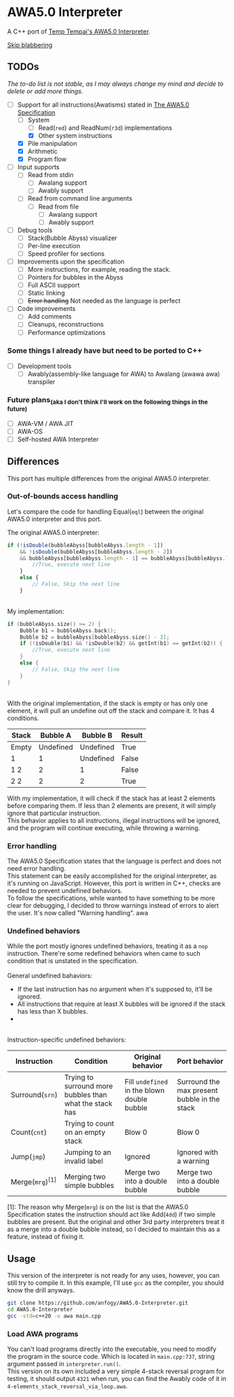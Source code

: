 # AWA5.0 Interpreter
A C++ port of [Temp Tempai's AWA5.0 Interpreter](https://github.com/TempTempai/AWA5.0).

[Skip blabbering](#Usage)

## TODOs
*The to-do list is not stable, as I may always change my mind and decide to delete or add more things.*

- [ ] Support for all instructions(Awatisms) stated in [The AWA5.0 Specification](https://github.com/TempTempai/AWA5.0/blob/main/Documentation/AWA5.0%20Specification.pdf)
    - [ ] System
        - [ ] Read(`red`) and ReadNum(`r3d`) implementations
        - [x] Other system instructions
    - [x] Pile manipulation
    - [x] Arithmetic
    - [x] Program flow

- [ ] Input supports
    - [ ] Read from stdin
        - [ ] Awalang support
        - [ ] Awably support
    - [ ] Read from command line arguments
        - [ ] Read from file
            - [ ] Awalang support
            - [ ] Awably support

- [ ] Debug tools
    - [ ] Stack(Bubble Abyss) visualizer
    - [ ] Per-line execution
    - [ ] Speed profiler for sections

- [ ] Improvements upon the specification
    - [ ] More instructions, for example, reading the stack.
    - [ ] Pointers for bubbles in the Abyss
    - [ ] Full ASCII support
    - [ ] Static linking
    - [ ] ~~Error handling~~ Not needed as the language is perfect

- [ ] Code improvements
    - [ ] Add comments
    - [ ] Cleanups, reconstructions
    - [ ] Performance optimizations

### Some things I already have but need to be ported to C++
- [ ] Development tools
    - [ ] Awably(assembly-like language for AWA) to Awalang (awawa awa) transpiler

### Future plans<sub>(aka I don't think I'll work on the following things in the future)</sub>
- [ ] AWA-VM / AWA JIT
- [ ] AWA-OS
- [ ] Self-hosted AWA Interpreter

## Differences
This port has multiple differences from the original AWA5.0 interpreter.

### Out-of-bounds access handling
Let's compare the code for handling Equal(`eql`) between the original AWA5.0 interpreter and this port.

The original AWA5.0 interpreter:
```js
if (!isDouble(bubbleAbyss[bubbleAbyss.length - 1])
    && !isDouble(bubbleAbyss[bubbleAbyss.length - 2])
    && bubbleAbyss[bubbleAbyss.length - 1] == bubbleAbyss[bubbleAbyss.length - 2]) {
        //True, execute next line
    }
    else {
        // False, Skip the next line
    }
```
\
My implementation:
```cpp
if (bubbleAbyss.size() >= 2) {
    Bubble b1 = bubbleAbyss.back();
    Bubble b2 = bubbleAbyss[bubbleAbyss.size() - 2];
    if (!isDouble(b1) && !isDouble(b2) && getInt(b1) == getInt(b2)) {
        //True, execute next line
    }
    else {
        // False, Skip the next line
    }
}
```
\
With the original implementation, if the stack is empty or has only one element, it will pull an undefine out off the stack and compare it. It has 4 conditions.

| Stack  | Bubble A  | Bubble B  | Result |
|--------|-----------|-----------|--------|
| Empty  | Undefined | Undefined | True   |
| 1      | 1         | Undefined | False  |
| 1 2    | 2         | 1         | False  |
| 2 2    | 2         | 2         | True   |

With my implementation, it will check if the stack has at least 2 elements before comparing them. If less than 2 elements are present, it will simply ignore that particular instruction. \
This behavior applies to all instructions, illegal instructions will be ignored, and the program will continue executing, while throwing a warning.

### Error handling
The AWA5.0 Specification states that the language is perfect and does not need error handling. \
This statement can be easily accomplished for the original interpreter, as it's running on JavaScript. However, this port is written in C++, checks are needed to prevent undefined behaviors. \
To follow the specifications, while wanted to have something to be more clear for debugging, I decided to throw warnings instead of errors to alert the user. It's now called "Warning handling". awa

### Undefined behaviors
While the port mostly ignores undefined behaviors, treating it as a `nop` instruction. There're some redefined behaviors when came to such condition that is unstated in the specification. \
\
General undefined bahaviors:
- If the last instruction has no argument when it's supposed to, it'll be ignored.
- All instructions that require at least X bubbles will be ignored if the stack has less than X bubbles.
- 
\
Instruction-specific undefined behaviors:

| Instruction                | Condition                                               | Original behavior                           | Port behavior                                |
|----------------------------|---------------------------------------------------------|---------------------------------------------|----------------------------------------------|
| Surround(`srn`)            | Trying to surround more bubbles than what the stack has | Fill `undefined` in the blown double bubble | Surround the max present bubble in the stack |
| Count(`cnt`)               | Trying to count on an empty stack                       | Blow 0                                      | Blow 0                                       |
| Jump(`jmp`)                | Jumping to an invalid label                             | Ignored                                     | Ignored with a warning                       |
| Merge(`mrg`)<sup>[1]</sup> | Merging two simple bubbles                              | Merge two into a double bubble              | Merge two into a double bubble               |

[1]: The reason why Merge(`mrg`) is on the list is that the AWA5.0 Specification states the instruction should act like Add(`4dd`) if two simple bubbles are present. But the original and other 3rd party interpreters treat it as a merge into a double bubble instead, so I decided to maintain this as a feature, instead of fixing it.

## Usage
This version of the interpreter is not ready for any uses, however, you can still try to compile it. In this example, I'll use `gcc` as the compiler, you should know the drill anyways.
```bash
git clone https://github.com/anfogy/AWA5.0-Interpreter.git
cd AWA5.0-Interpreter
gcc -std=c++20 -o awa main.cpp
```

### Load AWA programs
You can't load programs directly into the executable, you need to modify the program in the source code. Which is located in `main.cpp:737`, string argument passed in `interpreter.run()`. \
This version on its own included a very simple 4-stack reversal program for testing, it should output `4321` when run, you can find the Awably code of it in `4-elements_stack_reversal_via_loop.awa`.